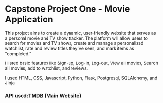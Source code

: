 # Capstone Project One - Movie Application

This project aims to create a dynamic, user-friendly website that serves as a personal movie and TV show tracker. The platform will allow users to search for movies and TV shows, create and manage a personalized watchlist, rate and review titles they've seen, and mark items as "completed."

I listed basic features like Sign-up, Log-in, Log-out, View all movies, Search all movies, add to watchlist, and reviews.

I used HTML, CSS, Javascript, Python, Flask, Postgresql, SQLAlchemy, and Jinja

### API used:[TMDB](https://www.themoviedb.org/) (Main Website)



